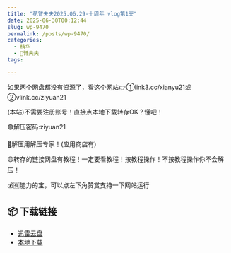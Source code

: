 ```yaml
---
title: "花臂夫夫2025.06.29-十周年 vlog第1天"
date: 2025-06-30T00:12:44
slug: wp-9470
permalink: /posts/wp-9470/
categories:
  - 精华
  - 🌸臂夫夫
tags:

---
```


如果两个网盘都没有资源了，看这个网站👉①link3.cc/xianyu21或②vlink.cc/ziyuan21

(本站)不需要注册账号！直接点本地下载转存OK？懂吧！

🟢解压密码:ziyuan21

🔵解压用解压专家！(应用商店有)

🟡转存的链接网盘有教程！一定要看教程！按教程操作！不按教程操作你不会解压！

💰🈶能力的宝，可以点左下角赞赏支持一下网站运行

## 📦 下载链接
- [迅雷云盘](https://blziyuan21.com/pay-download/9470?key=250e362a92&down_id=0)
- [本地下载](https://blziyuan21.com/pay-download/9470?key=250e362a92&down_id=1)


